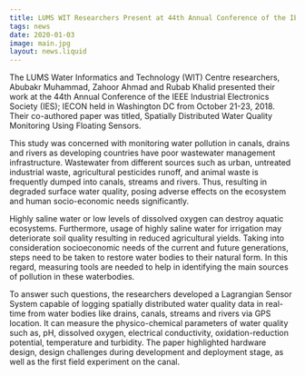 ```yaml
---
title: LUMS WIT Researchers Present at 44th Annual Conference of the IEEE Industrial Electronics Society (IES) in USA
tags: news
date: 2020-01-03
image: main.jpg
layout: news.liquid
---
```


The LUMS Water Informatics and Technology (WIT) Centre researchers, Abubakr Muhammad, Zahoor Ahmad and Rubab Khalid presented their work at the 44th Annual Conference of the IEEE Industrial Electronics Society (IES); IECON held in Washington DC from October 21-23, 2018. Their co-authored paper was titled, Spatially Distributed Water Quality Monitoring Using Floating Sensors.

This study was concerned with monitoring water pollution in canals, drains and rivers as developing countries have poor wastewater management infrastructure. Wastewater from different sources such as urban, untreated industrial waste, agricultural pesticides runoff, and animal waste is frequently dumped into canals, streams and rivers. Thus, resulting in degraded surface water quality, posing adverse effects on the ecosystem and human socio-economic needs significantly.

Highly saline water or low levels of dissolved oxygen can destroy aquatic ecosystems. Furthermore, usage of highly saline water for irrigation may deteriorate soil quality resulting in reduced agricultural yields. Taking into consideration socioeconomic needs of the current and future generations, steps need to be taken to restore water bodies to their natural form. In this regard, measuring tools are needed to help in identifying the main sources of pollution in these waterbodies.

To answer such questions, the researchers developed a Lagrangian Sensor System capable of logging spatially distributed water quality data in real-time from water bodies like drains, canals, streams and rivers via GPS location. It can measure the physico-chemical parameters of water quality such as, pH, dissolved oxygen, electrical conductivity, oxidation-reduction potential, temperature and turbidity. The paper highlighted hardware design, design challenges during development and deployment stage, as well as the first field experiment on the canal.
